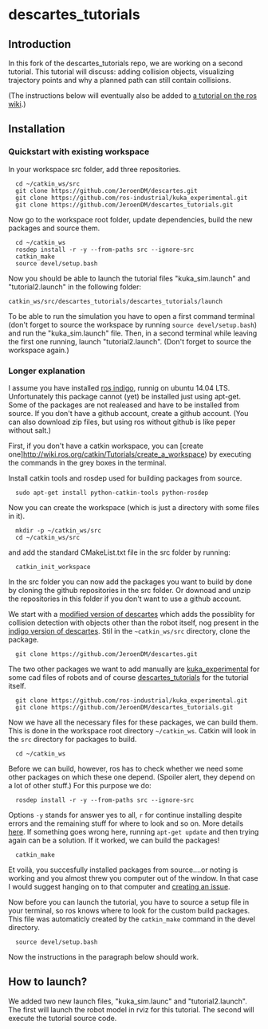 # descartes_tutorials

## Introduction
In this fork of the descartes_tutorials repo, we are working on a second tutorial.
This tutorial will discuss: adding collision objects, visualizing trajectory points and why a planned path can still contain collisions.


(The instructions below will eventually also be added to [a tutorial on the ros wiki](http://wiki.ros.org/descartes/Tutorials/Robot%20Welding%20With%20Descartes).)

## Installation

### Quickstart with existing workspace

In your workspace src folder, add three repositories.
```
  cd ~/catkin_ws/src
  git clone https://github.com/JeroenDM/descartes.git
  git clone https://github.com/ros-industrial/kuka_experimental.git
  git clone https://github.com/JeroenDM/descartes_tutorials.git
``` 

Now go to the workspace root folder, update dependencies, build the new packages and source them.
```
  cd ~/catkin_ws
  rosdep install -r -y --from-paths src --ignore-src
  catkin_make
  source devel/setup.bash
```

Now you should be able to launch the tutorial files "kuka_sim.launch" and "tutorial2.launch" in the following folder:
```
catkin_ws/src/descartes_tutorials/descartes_tutorials/launch
```
To be able to run the simulation you have to open a first command terminal (don't forget to source the workspace by running `source devel/setup.bash`) and run the "kuka_sim.launch" file. Then, in a second terminal while leaving the first one running, launch "tutorial2.launch". (Don't forget to source the workspace again.)

### Longer explanation

I assume you have installed [ros indigo](http://wiki.ros.org/indigo), runnig on ubuntu 14.04 LTS.
Unfortunately this package cannot (yet) be installed just using apt-get.
Some of the packages are not realeased and have to be installed from source. If you don't have a github account, create a github account. (You can also download zip files, but using ros without github is like peper without salt.)

First, if you don't have a catkin workspace, you can [create one]http://wiki.ros.org/catkin/Tutorials/create_a_workspace) by executing the commands in the grey boxes in the terminal.

Install catkin tools and rosdep used for building packages from source.
```
  sudo apt-get install python-catkin-tools python-rosdep
```
Now you can create the workspace (which is just a directory with some files in it).
```
  mkdir -p ~/catkin_ws/src
  cd ~/catkin_ws/src
```
and add the standard CMakeList.txt file in the src folder by running:
```
  catkin_init_workspace
```
In the src folder you can now add the packages you want to build by done by cloning the github repositories in the src folder. Or downoad and unzip the repositories in this folder if you don't want to use a github account.

We start with a [modified version of descartes](https://github.com/JeroenDM/descartes) which adds the possiblity for collision detection with objects other than the robot itself, nog present in the [indigo version of descartes](https://github.com/ros-industrial-consortium/descartes/tree/indigo-devel).
Stil in the `~catkin_ws/src` directory, clone the package.
```
  git clone https://github.com/JeroenDM/descartes.git
```  
The two other packages we want to add manually are [kuka_experimental](https://github.com/ros-industrial/kuka_experimental) for some cad files of robots and of course [descartes_tutorials](https://github.com/JeroenDM/descartes_tutorials) for the tutorial itself.
```
  git clone https://github.com/ros-industrial/kuka_experimental.git
  git clone https://github.com/JeroenDM/descartes_tutorials.git
```  
Now we have all the necessary files for these packages, we can build them. This is done in the workspace root directory `~/catkin_ws`. Catkin will look in the `src` directory for packages to build.
``` 
  cd ~/catkin_ws
```  
Before we can build, however, ros has to check whether we need some other packages on which these one depend. (Spoiler alert, they depend on a lot of other stuff.) For this purpose we do:
```
  rosdep install -r -y --from-paths src --ignore-src
```  
Options `-y` stands for answer yes to all, `r` for continue installing despite errors and the remaining stuff for where to look and so on. More details [here](http://docs.ros.org/independent/api/rosdep/html/commands.html). If something goes wrong here, running `apt-get update` and then trying again can be a solution. If it worked, we can build the packages!
```  
  catkin_make
```  
Et voilà, you succesfully installed packages from source....or noting is working and you almost threw you computer out of the window. In that case I would suggest hanging on to that computer and [creating an issue](https://help.github.com/articles/creating-an-issue/).

Now before you can launch the tutorial, you have to source a setup file in your terminal, so ros knows where to look for the custom build packages. This file was automaticly created by the `catkin_make` command in the devel directory.
```
  source devel/setup.bash
```  
Now the instructions in the paragraph below should work.

## How to launch?

We added two new launch files, "kuka_sim.launc" and "tutorial2.launch".
The first will launch the robot model in rviz for this tutorial.
The second will execute the tutorial source code.
